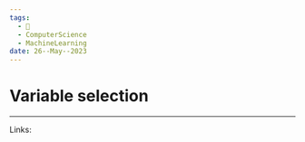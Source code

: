 ```yaml
---
tags:
  - 🌱
  - ComputerScience
  - MachineLearning
date: 26--May--2023
---
```


# Variable selection



---
Links: 